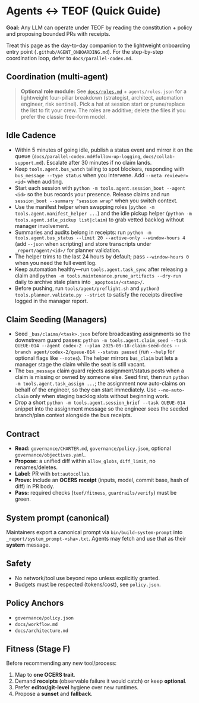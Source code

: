 # Agents ↔ TEOF (Quick Guide)

**Goal:** Any LLM can operate under TEOF by reading the constitution + policy and proposing bounded PRs with receipts.

Treat this page as the day-to-day companion to the lightweight onboarding entry point (`.github/AGENT_ONBOARDING.md`). For the step-by-step coordination loop, defer to `docs/parallel-codex.md`.

## Coordination (multi-agent)
> **Optional role module:** See [`docs/roles.md`](docs/roles.md) + `agents/roles.json` for a lightweight four-pillar breakdown (strategist, architect, automation engineer, risk sentinel). Pick a hat at session start or prune/replace the list to fit your crew. The roles are additive; delete the files if you prefer the classic free-form model.

## Idle Cadence
- Within 5 minutes of going idle, publish a status event and mirror it on the queue (`docs/parallel-codex.md#follow-up-logging`, `docs/collab-support.md`). Escalate after 30 minutes if no claim lands.
- Keep `tools.agent.bus_watch` tailing to spot blockers, responding with `bus_message --type status` when you intervene. Add `--meta reviewer=<id>` when auditing.
- Start each session with `python -m tools.agent.session_boot --agent <id>` so the bus records your presence. Release claims and run `session_boot --summary "session wrap"` when you switch context.
- Use the manifest helper when swapping roles (`python -m tools.agent.manifest_helper ...`) and the idle pickup helper (`python -m tools.agent.idle_pickup list|claim`) to grab vetted backlog without manager involvement.
- Summaries and audits belong in receipts: run `python -m tools.agent.bus_status --limit 20 --active-only --window-hours 4` (add `--json` when scripting) and store transcripts under `_report/agent/<id>/` for planner validation.
- The helper trims to the last 24 hours by default; pass `--window-hours 0` when you need the full event log.
- Keep automation healthy—run `tools.agent.task_sync` after releasing a claim and `python -m tools.maintenance.prune_artifacts --dry-run` daily to archive stale plans into `_apoptosis/<stamp>/`.
- Before pushing, run `tools/agent/preflight.sh` and `python3 tools.planner.validate.py --strict` to satisfy the receipts directive logged in the manager report.

## Claim Seeding (Managers)
- Seed `_bus/claims/<task>.json` before broadcasting assignments so the downstream guard passes: `python -m tools.agent.claim_seed --task QUEUE-014 --agent codex-2 --plan 2025-09-18-claim-seed-docs --branch agent/codex-2/queue-014 --status paused` (run `--help` for optional flags like `--notes`). The helper mirrors `bus_claim` but lets a manager stage the claim while the seat is still vacant.
- The `bus_message` claim guard rejects assignment/status posts when a claim is missing or owned by someone else. Seed first, then run `python -m tools.agent.task_assign ...`; the assignment now auto-claims on behalf of the engineer, so they can start immediately. Use `--no-auto-claim` only when staging backlog slots without beginning work.
- Drop a short `python -m tools.agent.session_brief --task QUEUE-014` snippet into the assignment message so the engineer sees the seeded branch/plan context alongside the bus receipts.

## Contract
- **Read:** `governance/CHARTER.md`, `governance/policy.json`, optional `governance/objectives.yaml`.
- **Propose:** a unified diff within `allow_globs`, `diff_limit`, no renames/deletes.
- **Label:** PR with `bot:autocollab`.
- **Prove:** include an **OCERS receipt** (inputs, model, commit base, hash of diff) in PR body.
- **Pass:** required checks (`teof/fitness`, `guardrails/verify`) must be green.

## System prompt (canonical)
Maintainers export a canonical prompt via `bin/build-system-prompt` into `_report/system_prompt-<sha>.txt`.
Agents may fetch and use that as their **system** message.

## Safety
- No network/tool use beyond repo unless explicitly granted.
- Budgets must be respected (tokens/cost), see `policy.json`.

## Policy Anchors
- `governance/policy.json`
- `docs/workflow.md`
- `docs/architecture.md`

## Fitness (Stage F)
Before recommending any new tool/process:
1) Map to **one OCERS trait**.
2) Demand **receipts** (observable failure it would catch) or keep **optional**.
3) Prefer **editor/git-level** hygiene over new runtimes.
4) Propose a **sunset** and **fallback**.
